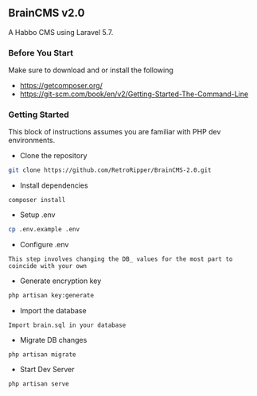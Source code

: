 ## BrainCMS v2.0
A Habbo CMS using Laravel 5.7.

### Before You Start
Make sure to download and or install the following
- https://getcomposer.org/
- https://git-scm.com/book/en/v2/Getting-Started-The-Command-Line

### Getting Started
This block of instructions assumes you are familiar with PHP dev environments.

- Clone the repository
```bash
git clone https://github.com/RetroRipper/BrainCMS-2.0.git
```
- Install dependencies
```
composer install
```
- Setup .env
```bash
cp .env.example .env
```
- Configure .env
```
This step involves changing the DB_ values for the most part to coincide with your own
```
- Generate encryption key
```bash
php artisan key:generate
```
- Import the database
```
Import brain.sql in your database
```
- Migrate DB changes
```
php artisan migrate
```
- Start Dev Server
```bash
php artisan serve
```
